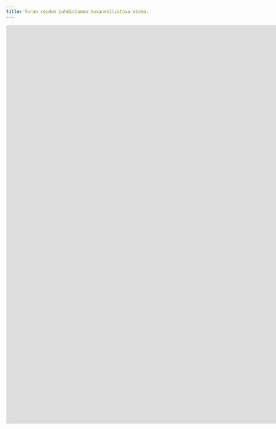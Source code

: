 ```yaml
---
title: Turun seudun puhdistamon havannollistava video.
---
```


<iframe src="https://www.youtube.com/embed/y11F47ncPl0?controls=0" width="1920" height="1080" frameborder="0" allow="autoplay; fullscreen" allowfullscreen data-uk-responsive></iframe>
